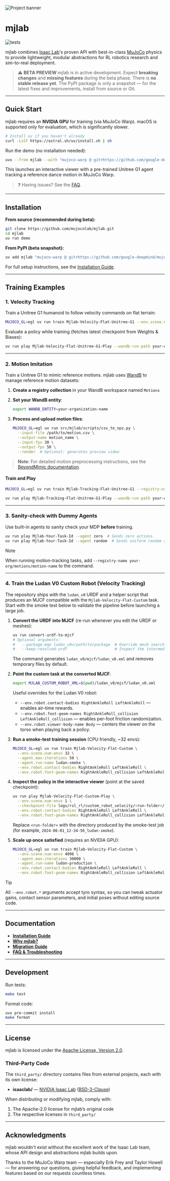 ![Project banner](docs/static/mjlab-banner.jpg)

# mjlab

<p align="left">
  <img alt="tests" src="https://github.com/mujocolab/mjlab/actions/workflows/ci.yml/badge.svg" />
</p>

mjlab combines [Isaac Lab](https://github.com/isaac-sim/IsaacLab)'s proven API with best-in-class [MuJoCo](https://github.com/google-deepmind/mujoco_warp) physics to provide lightweight, modular abstractions for RL robotics research and sim-to-real deployment.

> ⚠️ **BETA PREVIEW**
> mjlab is in active development. Expect **breaking changes** and **missing features** during the beta phase.
> There is **no stable release yet**. The PyPI package is only a snapshot — for the latest fixes and improvements, install from source or Git.

---

## Quick Start

mjlab requires an **NVIDIA GPU** for training (via MuJoCo Warp).
macOS is supported only for evaluation, which is significantly slower.

```bash
# Install uv if you haven't already
curl -LsSf https://astral.sh/uv/install.sh | sh
```

Run the demo (no installation needed):

```bash
uvx --from mjlab --with "mujoco-warp @ git+https://github.com/google-deepmind/mujoco_warp@486642c3fa262a989b482e0e506716d5793d61a9" demo
```

This launches an interactive viewer with a pre-trained Unitree G1 agent tracking a reference dance motion in MuJoCo Warp.

> ❓ Having issues? See the [FAQ](docs/faq.md).

---

## Installation

**From source (recommended during beta):**

```bash
git clone https://github.com/mujocolab/mjlab.git
cd mjlab
uv run demo
```

**From PyPI (beta snapshot):**

```bash
uv add mjlab "mujoco-warp @ git+https://github.com/google-deepmind/mujoco_warp@486642c3fa262a989b482e0e506716d5793d61a9"
```

For full setup instructions, see the [Installation Guide](docs/installation_guide.md).

---

## Training Examples

### 1. Velocity Tracking

Train a Unitree G1 humanoid to follow velocity commands on flat terrain:

```bash
MUJOCO_GL=egl uv run train Mjlab-Velocity-Flat-Unitree-G1 --env.scene.num-envs 4096
```

Evaluate a policy while training (fetches latest checkpoint from Weights & Biases):

```bash
uv run play Mjlab-Velocity-Flat-Unitree-G1-Play --wandb-run-path your-org/mjlab/run-id
```

---

### 2. Motion Imitation

Train a Unitree G1 to mimic reference motions. mjlab uses [WandB](https://wandb.ai) to manage reference motion datasets:

1. **Create a registry collection** in your WandB workspace named `Motions`

2. **Set your WandB entity**:
   ```bash
   export WANDB_ENTITY=your-organization-name
   ```

3. **Process and upload motion files**:
   ```bash
   MUJOCO_GL=egl uv run src/mjlab/scripts/csv_to_npz.py \
     --input-file /path/to/motion.csv \
     --output-name motion_name \
     --input-fps 30 \
     --output-fps 50 \
     --render  # Optional: generates preview video
   ```

> **Note**: For detailed motion preprocessing instructions, see the [BeyondMimic documentation](https://github.com/HybridRobotics/whole_body_tracking/blob/main/README.md#motion-preprocessing--registry-setup).

#### Train and Play

```bash
MUJOCO_GL=egl uv run train Mjlab-Tracking-Flat-Unitree-G1 --registry-name your-org/motions/motion-name --env.scene.num-envs 4096

uv run play Mjlab-Tracking-Flat-Unitree-G1-Play --wandb-run-path your-org/mjlab/run-id
```

---

### 3. Sanity-check with Dummy Agents

Use built-in agents to sanity check your MDP **before** training.

```bash
uv run play Mjlab-Your-Task-Id --agent zero  # Sends zero actions.
uv run play Mjlab-Your-Task-Id --agent random  # Sends uniform random actions.
```

> [!NOTE]
> When running motion-tracking tasks, add `--registry-name your-org/motions/motion-name` to the command.

---

### 4. Train the Ludan V0 Custom Robot (Velocity Tracking)

The repository ships with the `ludan_v0` URDF and a helper script that produces an MJCF
compatible with the `Mjlab-Velocity-Flat-Custom` task. Start with the smoke test below to
validate the pipeline before launching a large job.

1. **Convert the URDF into MJCF** (re-run whenever you edit the URDF or meshes):

   ```bash
   uv run convert-urdf-to-mjcf
   # Optional arguments:
   #   --package-map ludan_v0=/path/to/package  # Override mesh search paths
   #   --keep-resolved-urdf                     # Inspect the intermediate URDF
   ```

   The command generates `ludan_v0/mjcf/ludan_v0.xml` and removes temporary files by default.

2. **Point the custom task at the converted MJCF**:

   ```bash
   export MJLAB_CUSTOM_ROBOT_XML=$(pwd)/ludan_v0/mjcf/ludan_v0.xml
   ```

   Useful overrides for the Ludan V0 robot:

   - `--env.robot.contact-bodies RightAnkleRoll LeftAnkleRoll` — enables air-time rewards.
   - `--env.robot.foot-geom-names RightAnkleRoll_collision LeftAnkleRoll_collision` — enables per-foot friction randomization.
   - `--env.robot.viewer-body-name Body` — centers the viewer on the torso when playing back a policy.

3. **Run a smoke-test training session** (CPU friendly, ~32 envs):

   ```bash
   MUJOCO_GL=egl uv run train Mjlab-Velocity-Flat-Custom \
     --env.scene.num-envs 32 \
     --agent.max-iterations 50 \
     --agent.run-name ludan-smoke \
     --env.robot.contact-bodies RightAnkleRoll LeftAnkleRoll \
     --env.robot.foot-geom-names RightAnkleRoll_collision LeftAnkleRoll_collision
   ```

4. **Inspect the policy in the interactive viewer** (point at the saved checkpoint):

   ```bash
   uv run play Mjlab-Velocity-Flat-Custom-Play \
     --env.scene.num-envs 1 \
     --checkpoint-file logs/rsl_rl/custom_robot_velocity/<run-folder>/model_00050.pt \
     --env.robot.contact-bodies RightAnkleRoll LeftAnkleRoll \
     --env.robot.foot-geom-names RightAnkleRoll_collision LeftAnkleRoll_collision
   ```

   Replace `<run-folder>` with the directory produced by the smoke-test job (for example,
   `2024-06-01_12-34-56_ludan-smoke`).

5. **Scale up once satisfied** (requires an NVIDIA GPU):

   ```bash
   MUJOCO_GL=egl uv run train Mjlab-Velocity-Flat-Custom \
     --env.scene.num-envs 4096 \
     --agent.max-iterations 30000 \
     --agent.run-name ludan-production \
     --env.robot.contact-bodies RightAnkleRoll LeftAnkleRoll \
     --env.robot.foot-geom-names RightAnkleRoll_collision LeftAnkleRoll_collision
   ```

> [!TIP]
> All `--env.robot.*` arguments accept tyro syntax, so you can tweak actuator gains, contact
> sensor parameters, and initial poses without editing source code.

---

## Documentation

- **[Installation Guide](docs/installation_guide.md)**
- **[Why mjlab?](docs/motivation.md)**
- **[Migration Guide](docs/migration_guide.md)**
- **[FAQ & Troubleshooting](docs/faq.md)**

---

## Development

Run tests:

```bash
make test
```

Format code:

```bash
uvx pre-commit install
make format
```

---

## License

mjlab is licensed under the [Apache License, Version 2.0](LICENSE).

### Third-Party Code

The `third_party/` directory contains files from external projects, each with its own license:

- **isaaclab/** — [NVIDIA Isaac Lab](https://github.com/isaac-sim/IsaacLab) ([BSD-3-Clause](src/mjlab/third_party/isaaclab/LICENSE))

When distributing or modifying mjlab, comply with:
1. The Apache-2.0 license for mjlab’s original code
2. The respective licenses in `third_party/`

---

## Acknowledgments

mjlab wouldn't exist without the excellent work of the Isaac Lab team, whose API design and abstractions mjlab builds upon.

Thanks to the MuJoCo Warp team — especially Erik Frey and Taylor Howell — for answering our questions, giving helpful feedback, and implementing features based on our requests countless times.
